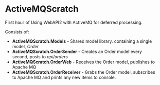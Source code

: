 # ActiveMQScratch

First hour of Using WebAPI2 with ActiveMQ for deferred processing.

Consists of:
* **ActiveMQScratch.Models** - Shared model library. containing a single model, *Order*
* **ActiveMQScratch.OrderSender** - Creates an Order model every second, posts to *api/orders*
* **ActiveMQScratch.OrderWeb** - Receives the Order model, publishes to Apache MQ
* **ActiveMQScratch.OrderReceiver** - Grabs the Order model, subscribes to Apache MQ and prints any new items to console.
